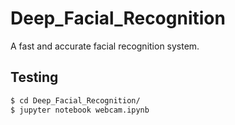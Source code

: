# Deep_Facial_Recognition
A fast and accurate facial recognition system.

## Testing
```bash
$ cd Deep_Facial_Recognition/
$ jupyter notebook webcam.ipynb 
```